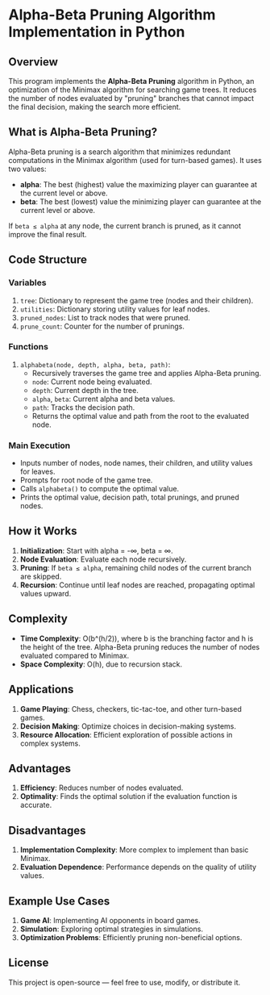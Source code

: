 # Alpha-Beta Pruning Algorithm Implementation in Python

## Overview

This program implements the **Alpha-Beta Pruning** algorithm in Python, an optimization of the Minimax algorithm for searching game trees. It reduces the number of nodes evaluated by "pruning" branches that cannot impact the final decision, making the search more efficient.

## What is Alpha-Beta Pruning?

Alpha-Beta pruning is a search algorithm that minimizes redundant computations in the Minimax algorithm (used for turn-based games). It uses two values:

* **alpha**: The best (highest) value the maximizing player can guarantee at the current level or above.
* **beta**: The best (lowest) value the minimizing player can guarantee at the current level or above.

If `beta ≤ alpha` at any node, the current branch is pruned, as it cannot improve the final result.

## Code Structure

### Variables

1. `tree`: Dictionary to represent the game tree (nodes and their children).
2. `utilities`: Dictionary storing utility values for leaf nodes.
3. `pruned_nodes`: List to track nodes that were pruned.
4. `prune_count`: Counter for the number of prunings.

### Functions

1. `alphabeta(node, depth, alpha, beta, path)`:
   * Recursively traverses the game tree and applies Alpha-Beta pruning.
   * `node`: Current node being evaluated.
   * `depth`: Current depth in the tree.
   * `alpha`, `beta`: Current alpha and beta values.
   * `path`: Tracks the decision path.
   * Returns the optimal value and path from the root to the evaluated node.

### Main Execution

* Inputs number of nodes, node names, their children, and utility values for leaves.
* Prompts for root node of the game tree.
* Calls `alphabeta()` to compute the optimal value.
* Prints the optimal value, decision path, total prunings, and pruned nodes.

## How it Works

1. **Initialization**: Start with alpha = -∞, beta = ∞.
2. **Node Evaluation**: Evaluate each node recursively.
3. **Pruning**: If `beta ≤ alpha`, remaining child nodes of the current branch are skipped.
4. **Recursion**: Continue until leaf nodes are reached, propagating optimal values upward.

## Complexity

* **Time Complexity**: O(b^(h/2)), where b is the branching factor and h is the height of the tree. Alpha-Beta pruning reduces the number of nodes evaluated compared to Minimax.
* **Space Complexity**: O(h), due to recursion stack.

## Applications

1. **Game Playing**: Chess, checkers, tic-tac-toe, and other turn-based games.
2. **Decision Making**: Optimize choices in decision-making systems.
3. **Resource Allocation**: Efficient exploration of possible actions in complex systems.

## Advantages

1. **Efficiency**: Reduces number of nodes evaluated.
2. **Optimality**: Finds the optimal solution if the evaluation function is accurate.

## Disadvantages

1. **Implementation Complexity**: More complex to implement than basic Minimax.
2. **Evaluation Dependence**: Performance depends on the quality of utility values.

## Example Use Cases

1. **Game AI**: Implementing AI opponents in board games.
2. **Simulation**: Exploring optimal strategies in simulations.
3. **Optimization Problems**: Efficiently pruning non-beneficial options.

## License

This project is open-source — feel free to use, modify, or distribute it.